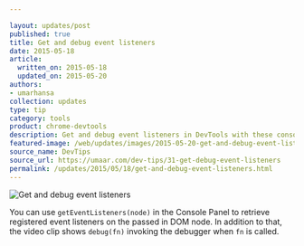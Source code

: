 ```yaml
---

layout: updates/post
published: true
title: Get and debug event listeners
date: 2015-05-18
article:
  written_on: 2015-05-18
  updated_on: 2015-05-20
authors:
- umarhansa
collection: updates
type: tip
category: tools
product: chrome-devtools
description: Get and debug event listeners in DevTools with these console commands.
featured-image: /web/updates/images/2015-05-20-get-and-debug-event-listeners/get-debug-event-listeners.gif
source_name: DevTips
source_url: https://umaar.com/dev-tips/31-get-debug-event-listeners
permalink: /updates/2015/05/18/get-and-debug-event-listeners.html
---
```

<img src="/web/updates/images/2015-05-20-get-and-debug-event-listeners/get-debug-event-listeners.gif" alt="Get and debug event listeners">

You can use <code>getEventListeners(node)</code> in the Console Panel to retrieve registered event listeners on the passed in DOM node. In addition to that, the video clip shows <code>debug(fn)</code> invoking the debugger when <code>fn</code> is called.